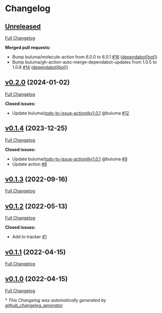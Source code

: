 # Changelog

## [Unreleased](https://github.com/buluma/ansible-role-metricbeat/tree/HEAD)

[Full Changelog](https://github.com/buluma/ansible-role-metricbeat/compare/v0.2.0...HEAD)

**Merged pull requests:**

- Bump buluma/molecule-action from 6.0.0 to 6.0.1 [\#16](https://github.com/buluma/ansible-role-metricbeat/pull/16) ([dependabot[bot]](https://github.com/apps/dependabot))
- Bump buluma/gh-action-auto-merge-dependabot-updates from 1.0.5 to 1.0.8 [\#14](https://github.com/buluma/ansible-role-metricbeat/pull/14) ([dependabot[bot]](https://github.com/apps/dependabot))

## [v0.2.0](https://github.com/buluma/ansible-role-metricbeat/tree/v0.2.0) (2024-01-02)

[Full Changelog](https://github.com/buluma/ansible-role-metricbeat/compare/v0.1.4...v0.2.0)

**Closed issues:**

- Update buluma/todo-to-issue-action@v1.0.1 @buluma [\#12](https://github.com/buluma/ansible-role-metricbeat/issues/12)

## [v0.1.4](https://github.com/buluma/ansible-role-metricbeat/tree/v0.1.4) (2023-12-25)

[Full Changelog](https://github.com/buluma/ansible-role-metricbeat/compare/v0.1.3...v0.1.4)

**Closed issues:**

- Update buluma/todo-to-issue-action@v1.0.1 @buluma [\#9](https://github.com/buluma/ansible-role-metricbeat/issues/9)
- Update action [\#8](https://github.com/buluma/ansible-role-metricbeat/issues/8)

## [v0.1.3](https://github.com/buluma/ansible-role-metricbeat/tree/v0.1.3) (2022-09-16)

[Full Changelog](https://github.com/buluma/ansible-role-metricbeat/compare/v0.1.2...v0.1.3)

## [v0.1.2](https://github.com/buluma/ansible-role-metricbeat/tree/v0.1.2) (2022-05-13)

[Full Changelog](https://github.com/buluma/ansible-role-metricbeat/compare/v0.1.1...v0.1.2)

**Closed issues:**

- Add to tracker [\#1](https://github.com/buluma/ansible-role-metricbeat/issues/1)

## [v0.1.1](https://github.com/buluma/ansible-role-metricbeat/tree/v0.1.1) (2022-04-15)

[Full Changelog](https://github.com/buluma/ansible-role-metricbeat/compare/v0.1.0...v0.1.1)

## [v0.1.0](https://github.com/buluma/ansible-role-metricbeat/tree/v0.1.0) (2022-04-15)

[Full Changelog](https://github.com/buluma/ansible-role-metricbeat/compare/9099d39d957d133948f0e47a84119c290e52b45d...v0.1.0)



\* *This Changelog was automatically generated by [github_changelog_generator](https://github.com/github-changelog-generator/github-changelog-generator)*

